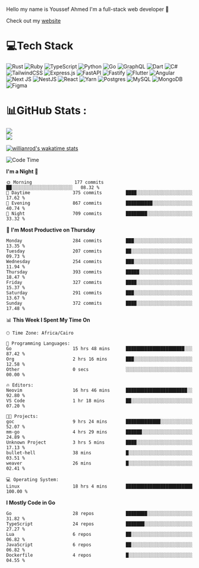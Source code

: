 Hello my name is Youssef Ahmed I'm a full-stack web developer 👋

Check out my [website](https://youssefahmed.vercel.app)
 
# 💻Tech Stack

![Rust](https://img.shields.io/badge/rust-%23000000.svg?style=for-the-badge&logo=rust&logoColor=white) ![Ruby](https://img.shields.io/badge/ruby-%23CC342D.svg?style=for-the-badge&logo=ruby&logoColor=white) ![TypeScript](https://img.shields.io/badge/typescript-%23007ACC.svg?style=for-the-badge&logo=typescript&logoColor=white) ![Python](https://img.shields.io/badge/python-3670A0?style=for-the-badge&logo=python&logoColor=ffdd54) ![Go](https://img.shields.io/badge/go-%2300ADD8.svg?style=for-the-badge&logo=go&logoColor=white) ![GraphQL](https://img.shields.io/badge/-GraphQL-E10098?style=for-the-badge&logo=graphql&logoColor=white) ![Dart](https://img.shields.io/badge/dart-%230175C2.svg?style=for-the-badge&logo=dart&logoColor=white) ![C#](https://img.shields.io/badge/c%23-%23239120.svg?style=for-the-badge&logo=c-sharp&logoColor=white) ![TailwindCSS](https://img.shields.io/badge/tailwindcss-%2338B2AC.svg?style=for-the-badge&logo=tailwind-css&logoColor=white) ![Express.js](https://img.shields.io/badge/express.js-%23404d59.svg?style=for-the-badge&logo=express&logoColor=%2361DAFB) ![FastAPI](https://img.shields.io/badge/FastAPI-005571?style=for-the-badge&logo=fastapi) ![Fastify](https://img.shields.io/badge/fastify-%23000000.svg?style=for-the-badge&logo=fastify&logoColor=white) ![Flutter](https://img.shields.io/badge/Flutter-%2302569B.svg?style=for-the-badge&logo=Flutter&logoColor=white) ![Angular](https://img.shields.io/badge/angular-%23DD0031.svg?style=for-the-badge&logo=angular&logoColor=white) ![Next JS](https://img.shields.io/badge/Next-black?style=for-the-badge&logo=next.js&logoColor=white) ![NestJS](https://img.shields.io/badge/nestjs-%23E0234E.svg?style=for-the-badge&logo=nestjs&logoColor=white) ![React](https://img.shields.io/badge/react-%2320232a.svg?style=for-the-badge&logo=react&logoColor=%2361DAFB) ![Yarn](https://img.shields.io/badge/yarn-%232C8EBB.svg?style=for-the-badge&logo=yarn&logoColor=white) ![Postgres](https://img.shields.io/badge/postgres-%23316192.svg?style=for-the-badge&logo=postgresql&logoColor=white) ![MySQL](https://img.shields.io/badge/mysql-%2300f.svg?style=for-the-badge&logo=mysql&logoColor=white) ![MongoDB](https://img.shields.io/badge/MongoDB-%234ea94b.svg?style=for-the-badge&logo=mongodb&logoColor=white)     ![Figma](https://img.shields.io/badge/figma-%23F24E1E.svg?style=for-the-badge&logo=figma&logoColor=white)

# 📊GitHub Stats :

![](https://github-readme-stats.vercel.app/api?username=joetifa2003&theme=tokyonight&hide_border=false&include_all_commits=false&count_private=false)<br/>
![](https://github-readme-streak-stats.herokuapp.com/?user=joetifa2003&theme=tokyonight&hide_border=false)<br/>

[![willianrod's wakatime stats](https://github-readme-stats.vercel.app/api/wakatime?username=joetifa2003&layout=compact)](https://github.com/anuraghazra/github-readme-stats)
<!--START_SECTION:waka-->
![Code Time](http://img.shields.io/badge/Code%20Time-3%2C678%20hrs%2051%20mins-blue)

**I'm a Night 🦉** 

```text
🌞 Morning                177 commits         ██░░░░░░░░░░░░░░░░░░░░░░░   08.32 % 
🌆 Daytime                375 commits         ████░░░░░░░░░░░░░░░░░░░░░   17.62 % 
🌃 Evening                867 commits         ██████████░░░░░░░░░░░░░░░   40.74 % 
🌙 Night                  709 commits         ████████░░░░░░░░░░░░░░░░░   33.32 % 
```
📅 **I'm Most Productive on Thursday** 

```text
Monday                   284 commits         ███░░░░░░░░░░░░░░░░░░░░░░   13.35 % 
Tuesday                  207 commits         ██░░░░░░░░░░░░░░░░░░░░░░░   09.73 % 
Wednesday                254 commits         ███░░░░░░░░░░░░░░░░░░░░░░   11.94 % 
Thursday                 393 commits         █████░░░░░░░░░░░░░░░░░░░░   18.47 % 
Friday                   327 commits         ████░░░░░░░░░░░░░░░░░░░░░   15.37 % 
Saturday                 291 commits         ███░░░░░░░░░░░░░░░░░░░░░░   13.67 % 
Sunday                   372 commits         ████░░░░░░░░░░░░░░░░░░░░░   17.48 % 
```


📊 **This Week I Spent My Time On** 

```text
🕑︎ Time Zone: Africa/Cairo

💬 Programming Languages: 
Go                       15 hrs 48 mins      ██████████████████████░░░   87.42 % 
Org                      2 hrs 16 mins       ███░░░░░░░░░░░░░░░░░░░░░░   12.58 % 
Other                    0 secs              ░░░░░░░░░░░░░░░░░░░░░░░░░   00.00 % 

🔥 Editors: 
Neovim                   16 hrs 46 mins      ███████████████████████░░   92.80 % 
VS Code                  1 hr 18 mins        ██░░░░░░░░░░░░░░░░░░░░░░░   07.20 % 

🐱‍💻 Projects: 
goc                      9 hrs 24 mins       █████████████░░░░░░░░░░░░   52.07 % 
mm-go                    4 hrs 29 mins       ██████░░░░░░░░░░░░░░░░░░░   24.89 % 
Unknown Project          3 hrs 5 mins        ████░░░░░░░░░░░░░░░░░░░░░   17.13 % 
bullet-hell              38 mins             █░░░░░░░░░░░░░░░░░░░░░░░░   03.51 % 
weaver                   26 mins             █░░░░░░░░░░░░░░░░░░░░░░░░   02.41 % 

💻 Operating System: 
Linux                    18 hrs 4 mins       █████████████████████████   100.00 % 
```

**I Mostly Code in Go** 

```text
Go                       28 repos            ████████░░░░░░░░░░░░░░░░░   31.82 % 
TypeScript               24 repos            ███████░░░░░░░░░░░░░░░░░░   27.27 % 
Lua                      6 repos             ██░░░░░░░░░░░░░░░░░░░░░░░   06.82 % 
JavaScript               6 repos             ██░░░░░░░░░░░░░░░░░░░░░░░   06.82 % 
Dockerfile               4 repos             █░░░░░░░░░░░░░░░░░░░░░░░░   04.55 % 
```




<!--END_SECTION:waka-->
